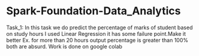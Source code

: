 # Spark-Foundation-Data_Analytics
Task_1: In this task we do predict the percentage of marks of student based on study hours
I used Linear Regression
it has some failure point.Make it better 
Ex. for more than 20 hours output percentage is greater than 100% both are absurd.
Work is done on google colab
